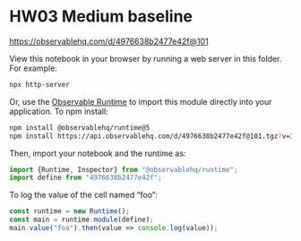 # HW03 Medium baseline

https://observablehq.com/d/4976638b2477e42f@101

View this notebook in your browser by running a web server in this folder. For
example:

~~~sh
npx http-server
~~~

Or, use the [Observable Runtime](https://github.com/observablehq/runtime) to
import this module directly into your application. To npm install:

~~~sh
npm install @observablehq/runtime@5
npm install https://api.observablehq.com/d/4976638b2477e42f@101.tgz?v=3
~~~

Then, import your notebook and the runtime as:

~~~js
import {Runtime, Inspector} from "@observablehq/runtime";
import define from "4976638b2477e42f";
~~~

To log the value of the cell named “foo”:

~~~js
const runtime = new Runtime();
const main = runtime.module(define);
main.value("foo").then(value => console.log(value));
~~~
